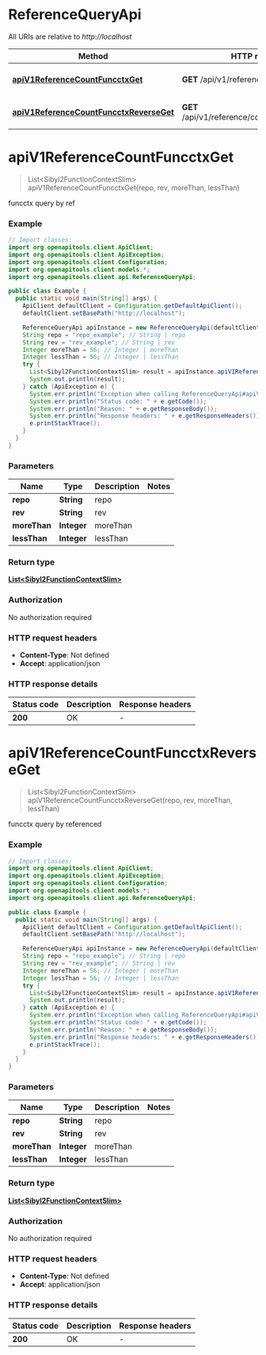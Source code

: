 # ReferenceQueryApi

All URIs are relative to *http://localhost*

| Method | HTTP request | Description |
|------------- | ------------- | -------------|
| [**apiV1ReferenceCountFuncctxGet**](ReferenceQueryApi.md#apiV1ReferenceCountFuncctxGet) | **GET** /api/v1/reference/count/funcctx | funcctx query by ref |
| [**apiV1ReferenceCountFuncctxReverseGet**](ReferenceQueryApi.md#apiV1ReferenceCountFuncctxReverseGet) | **GET** /api/v1/reference/count/funcctx/reverse | funcctx query by referenced |


<a name="apiV1ReferenceCountFuncctxGet"></a>
# **apiV1ReferenceCountFuncctxGet**
> List&lt;Sibyl2FunctionContextSlim&gt; apiV1ReferenceCountFuncctxGet(repo, rev, moreThan, lessThan)

funcctx query by ref

### Example
```java
// Import classes:
import org.openapitools.client.ApiClient;
import org.openapitools.client.ApiException;
import org.openapitools.client.Configuration;
import org.openapitools.client.models.*;
import org.openapitools.client.api.ReferenceQueryApi;

public class Example {
  public static void main(String[] args) {
    ApiClient defaultClient = Configuration.getDefaultApiClient();
    defaultClient.setBasePath("http://localhost");

    ReferenceQueryApi apiInstance = new ReferenceQueryApi(defaultClient);
    String repo = "repo_example"; // String | repo
    String rev = "rev_example"; // String | rev
    Integer moreThan = 56; // Integer | moreThan
    Integer lessThan = 56; // Integer | lessThan
    try {
      List<Sibyl2FunctionContextSlim> result = apiInstance.apiV1ReferenceCountFuncctxGet(repo, rev, moreThan, lessThan);
      System.out.println(result);
    } catch (ApiException e) {
      System.err.println("Exception when calling ReferenceQueryApi#apiV1ReferenceCountFuncctxGet");
      System.err.println("Status code: " + e.getCode());
      System.err.println("Reason: " + e.getResponseBody());
      System.err.println("Response headers: " + e.getResponseHeaders());
      e.printStackTrace();
    }
  }
}
```

### Parameters

| Name | Type | Description  | Notes |
|------------- | ------------- | ------------- | -------------|
| **repo** | **String**| repo | |
| **rev** | **String**| rev | |
| **moreThan** | **Integer**| moreThan | |
| **lessThan** | **Integer**| lessThan | |

### Return type

[**List&lt;Sibyl2FunctionContextSlim&gt;**](Sibyl2FunctionContextSlim.md)

### Authorization

No authorization required

### HTTP request headers

 - **Content-Type**: Not defined
 - **Accept**: application/json

### HTTP response details
| Status code | Description | Response headers |
|-------------|-------------|------------------|
| **200** | OK |  -  |

<a name="apiV1ReferenceCountFuncctxReverseGet"></a>
# **apiV1ReferenceCountFuncctxReverseGet**
> List&lt;Sibyl2FunctionContextSlim&gt; apiV1ReferenceCountFuncctxReverseGet(repo, rev, moreThan, lessThan)

funcctx query by referenced

### Example
```java
// Import classes:
import org.openapitools.client.ApiClient;
import org.openapitools.client.ApiException;
import org.openapitools.client.Configuration;
import org.openapitools.client.models.*;
import org.openapitools.client.api.ReferenceQueryApi;

public class Example {
  public static void main(String[] args) {
    ApiClient defaultClient = Configuration.getDefaultApiClient();
    defaultClient.setBasePath("http://localhost");

    ReferenceQueryApi apiInstance = new ReferenceQueryApi(defaultClient);
    String repo = "repo_example"; // String | repo
    String rev = "rev_example"; // String | rev
    Integer moreThan = 56; // Integer | moreThan
    Integer lessThan = 56; // Integer | lessThan
    try {
      List<Sibyl2FunctionContextSlim> result = apiInstance.apiV1ReferenceCountFuncctxReverseGet(repo, rev, moreThan, lessThan);
      System.out.println(result);
    } catch (ApiException e) {
      System.err.println("Exception when calling ReferenceQueryApi#apiV1ReferenceCountFuncctxReverseGet");
      System.err.println("Status code: " + e.getCode());
      System.err.println("Reason: " + e.getResponseBody());
      System.err.println("Response headers: " + e.getResponseHeaders());
      e.printStackTrace();
    }
  }
}
```

### Parameters

| Name | Type | Description  | Notes |
|------------- | ------------- | ------------- | -------------|
| **repo** | **String**| repo | |
| **rev** | **String**| rev | |
| **moreThan** | **Integer**| moreThan | |
| **lessThan** | **Integer**| lessThan | |

### Return type

[**List&lt;Sibyl2FunctionContextSlim&gt;**](Sibyl2FunctionContextSlim.md)

### Authorization

No authorization required

### HTTP request headers

 - **Content-Type**: Not defined
 - **Accept**: application/json

### HTTP response details
| Status code | Description | Response headers |
|-------------|-------------|------------------|
| **200** | OK |  -  |

